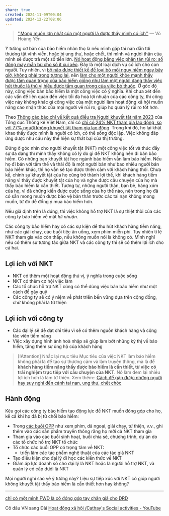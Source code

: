 ```yaml
---
share: true
created: 2024-11-09T00:04
updated: 2024-12-22T08:06
---
```

> [''Mong muốn lớn nhất của một người là được thấy mình có ích''](https://www.drdvietnam.org/vi/tin-bon-phuong/18874-mong-muon-lon-nhat-cua-mot-nguoi-la-duoc-thay-minh-co-ich.html) 
> — Võ Hoàng Yến

Ý tưởng cơ bản của bảo hiểm nhân thọ là nếu mình gặp tai nạn dẫn tới thương tật vĩnh viễn, hoặc bị ung thư, hoặc chết, thì mình và người thân của mình sẽ được trả một số tiền lớn. [Nó hoạt động bằng việc phân tán rủi ro: số đông may mắn bù cho số ít xui xẻo](../../%E2%9A%A1Hi%E1%BB%83u%20bi%E1%BA%BFt%20s%C3%A2u/T%E1%BB%95%20ch%E1%BB%A9c%20t%C3%A0i%20ch%C3%ADnh/B%E1%BA%A3o%20hi%E1%BB%83m/Lo%E1%BA%A1i%20h%C3%ACnh%20b%E1%BA%A3o%20hi%E1%BB%83m/Nh%C3%A2n%20th%E1%BB%8D/B%E1%BA%A3o%20hi%E1%BB%83m%20nh%C3%A2n%20th%E1%BB%8D%20ho%E1%BA%A1t%20%C4%91%E1%BB%99ng%20b%E1%BA%B1ng%20vi%E1%BB%87c%20ph%C3%A2n%20t%C3%A1n%20r%E1%BB%A7i%20ro,%20l%E1%BA%A5y%20s%E1%BB%91%20%C4%91%C3%B4ng%20may%20m%E1%BA%AFn%20b%C3%B9%20cho%20s%E1%BB%91%20%C3%ADt%20xui%20x%E1%BA%BBo.md). Đây là một loại dịch vụ có ích cho con người. Tuy nhiên, vì [bộ não được thiết kế để loại bỏ mối nguy hiểm ngay bây giờ, không phải trong tương lai](../../%E2%9A%A1Hi%E1%BB%83u%20bi%E1%BA%BFt%20s%C3%A2u/T%C3%A2m%20l%C3%BD%20h%E1%BB%8Dc%20qu%E1%BA%A3n%20l%C3%BD%20v%C3%A0%20lao%20%C4%91%E1%BB%99ng/S%E1%BA%AFp%20x%E1%BA%BFp%20%C4%91%E1%BB%99%20%C6%B0u%20ti%C3%AAn/S%E1%BB%B1%20tr%C3%AC%20ho%C3%A3n/B%E1%BB%99%20n%C3%A3o%20%C4%91%C6%B0%E1%BB%A3c%20thi%E1%BA%BFt%20k%E1%BA%BF%20%C4%91%E1%BB%83%20lo%E1%BA%A1i%20b%E1%BB%8F%20m%E1%BB%91i%20nguy%20hi%E1%BB%83m%20ngay%20b%C3%A2y%20gi%E1%BB%9D,%20kh%C3%B4ng%20ph%E1%BA%A3i%20trong%20t%C6%B0%C6%A1ng%20lai.md), nên [làm cho một người khỏe mạnh thấy được tầm quan trọng của bảo hiểm giống như làm một người đang thấy việc hút thuốc là thú vị hiểu được tầm quan trọng của việc bỏ thuốc](../../%E2%9A%A1Hi%E1%BB%83u%20bi%E1%BA%BFt%20s%C3%A2u/T%E1%BB%95%20ch%E1%BB%A9c%20t%C3%A0i%20ch%C3%ADnh/B%E1%BA%A3o%20hi%E1%BB%83m/Nhu%20c%E1%BA%A7u,%20l%E1%BB%A3i%20%C3%ADch%20c%E1%BB%A7a%20kh%C3%A1ch%20h%C3%A0ng/L%C3%A0m%20cho%20m%E1%BB%99t%20ng%C6%B0%E1%BB%9Di%20kh%E1%BB%8Fe%20m%E1%BA%A1nh%20th%E1%BA%A5y%20%C4%91%C6%B0%E1%BB%A3c%20t%E1%BA%A7m%20quan%20tr%E1%BB%8Dng%20c%E1%BB%A7a%20b%E1%BA%A3o%20hi%E1%BB%83m%20gi%E1%BB%91ng%20nh%C6%B0%20l%C3%A0m%20m%E1%BB%99t%20ng%C6%B0%E1%BB%9Di%20%C4%91ang%20th%E1%BA%A5y%20vi%E1%BB%87c%20h%C3%BAt%20thu%E1%BB%91c%20l%C3%A0%20th%C3%BA%20v%E1%BB%8B%20hi%E1%BB%83u%20%C4%91%C6%B0%E1%BB%A3c%20t%E1%BA%A7m%20quan%20tr%E1%BB%8Dng%20c%E1%BB%A7a%20vi%E1%BB%87c%20b%E1%BB%8F%20thu%E1%BB%91c.md). Ở góc độ này, công việc bán bảo hiểm là một công việc có ý nghĩa. Khi chưa xét đến các vấn đề liên quan đến việc tối đa hoá lợi nhuận của các công ty, thì công việc này không khác gì công việc của một người làm hoạt động xã hội muốn nâng cao nhận thức của mọi người về rủi ro, giúp họ quản lý rủi ro tốt hơn. 

Theo [Thông cáo báo chí về kết quả điều tra Người khuyết tật năm 2023](https://www.gso.gov.vn/tin-tuc-thong-ke/2024/11/thong-cao-bao-chi-ve-ket-qua-dieu-tra-nguoi-khuyet-tat-nam-2023/) của Tổng cục Thống kê Việt Nam, chỉ có [chỉ có 24% NKT tham gia lao động, so với 77% người không khuyết tật tham gia lao động](../../%E2%9A%A1Hi%E1%BB%83u%20bi%E1%BA%BFt%20s%C3%A2u/Ph%C3%A1t%20tri%E1%BB%83n%20b%E1%BB%81n%20v%E1%BB%AFng/H%E1%BB%97%20tr%E1%BB%A3%20ng%C6%B0%E1%BB%9Di%20y%E1%BA%BFu%20th%E1%BA%BF/Ng%C6%B0%E1%BB%9Di%20khuy%E1%BA%BFt%20t%E1%BA%ADt/T%E1%BB%B7%20l%E1%BB%87%20ng%C6%B0%E1%BB%9Di%20khuy%E1%BA%BFt%20t%E1%BA%ADt%20tham%20gia%20l%E1%BB%B1c%20l%C6%B0%E1%BB%A3ng%20lao%20%C4%91%E1%BB%99ng%20l%C3%A0%2023,9%EF%BC%85,%20th%E1%BA%A5p%20h%C6%A1n%2053,5%20%C4%91i%E1%BB%83m%20ph%E1%BA%A7n%20tr%C4%83m%20so%20v%E1%BB%9Bi%20ng%C6%B0%E1%BB%9Di%20kh%C3%B4ng%20khuy%E1%BA%BFt%20t%E1%BA%ADt%20(77,4%EF%BC%85).md). Trong khi đó, họ lại khát khao thấy được mình là người có ích, có thể sống độc lập. Việc không đáp ứng được nhu cầu này thể hiện sự thất bại của thị trường.

Đứng ở góc nhìn cho người khuyết tật (NKT) một công việc tốt và thúc đẩy sự đa dạng thì mình thấy không có lý do gì để NKT không nên đi bán bảo hiểm. Có những bạn khuyết tật học ngành bảo hiểm vẫn làm bảo hiểm. Nếu họ đi bán với tâm thế và thái độ là một người bán như bao nhiêu người bán bảo hiểm khác, thì họ vẫn sẽ tạo được thiện cảm với khách hàng thôi. Chưa kể, chính sự khuyết tật của họ cũng trở thành lợi thế, khi khách hàng tiềm năng vì thấy được khuyết tật của họ và nghe được câu chuyện của họ mà thấy bảo hiểm là cần thiết. Tương tự, những người thân, bạn bè, hàng xóm của họ, vì đã chứng kiến được cuộc sống của họ thế nào, nên trong họ đã có sẵn mong muốn được bảo vệ bản thân trước các tai nạn không mong muốn, từ đó dễ đồng ý mua bảo hiểm hơn.

Nếu giả định trên là đúng, thì việc không hỗ trợ NKT là sự thiệt thòi của các công ty bảo hiểm về mặt *lợi nhuận*. 

Các công ty bảo hiểm hay có các sự kiện để thu hút khách hàng tiềm năng, như các giải chạy, các buổi tiệc ăn uống, xem phim miễn phí. Tuy nhiên tỉ lệ NKT tham gia vào còn thấp, nếu không muốn nói là không có. Mình nghĩ nếu có thêm sự tương tác giữa NKT và các công ty thì sẽ có thêm lợi ích cho cả hai.

## Lợi ích với NKT
- NKT có thêm một hoạt động thú vị, ý nghĩa trong cuộc sống
- NKT có thêm cơ hội việc làm
- Các tổ chức hỗ trợ NKT cũng có thể dùng việc bán bảo hiểm như một cách để gây quỹ
- Các công ty sẽ có ý niệm về phát triển bền vững dựa trên cộng đồng, chứ không phải là từ thiện

## Lợi ích với công ty
- Các đại lý sẽ dễ đạt chỉ tiêu vì sẽ có thêm nguồn khách hàng và cộng tác viên tiềm năng
- Việc xây dựng hình ảnh hoà nhập sẽ giúp làm bớt những kỳ thị về bảo hiểm, tăng thêm sự ủng hộ của khách hàng

> [!Attention] Nhắc lại mục tiêu
> Mục tiêu của việc NKT làm bảo hiểm không phải là để tạo sự thương cảm và làm truyền thông, mà là để **khách hàng tiềm năng thấy được bảo hiểm là cần thiết, từ việc có trải nghiệm trực tiếp với câu chuyện của NKT**. Nó làm đem lại nhiều lợi ích hơn là làm từ thiện.
> Xem thêm:: [Cách để gặp được những người hay suy nghĩ đến cảnh tai nạn, ung thư, chết chóc](../Ch%E1%BA%A1y%20ch%E1%BB%89%20ti%C3%AAu/B%E1%BA%A3o%20hi%E1%BB%83m/T%C3%A0i%20li%E1%BB%87u/Ki%E1%BA%BFm%20kh%C3%A1ch/C%C3%A1ch%20%C4%91%E1%BB%83%20g%E1%BA%B7p%20%C4%91%C6%B0%E1%BB%A3c%20nh%E1%BB%AFng%20ng%C6%B0%E1%BB%9Di%20hay%20suy%20ngh%C4%A9%20%C4%91%E1%BA%BFn%20c%E1%BA%A3nh%20tai%20n%E1%BA%A1n,%20ung%20th%C6%B0,%20ch%E1%BA%BFt%20ch%C3%B3c.md)

## Hành động
Kêu gọi các công ty bảo hiểm tạo động lực để NKT muốn đóng góp cho họ, kể cả khi họ đã bị từ chối bảo hiểm:
- Trong [các buổi OPP](../../%F0%9F%93%9CT%C3%A0i%20nguy%C3%AAn/Ch%C3%ADnh%20s%C3%A1ch%20c%C3%B4ng%20ty/B%E1%BA%A3o%20hi%E1%BB%83m/S%E1%BB%B1%20ki%E1%BB%87n/M%E1%BB%A5c%20%C4%91%C3%ADch%20c%E1%BB%A7a%20OPP.md) như xem phim, dã ngoại, giải chạy, từ thiện, v.v., ghi thêm vào các sản phẩm truyền thông rằng họ mời cả NKT tham gia
- Tham gia vào các buổi sinh hoạt, buổi chia sẻ, chương trình, dự án do các tổ chức hỗ trợ NKT tổ chức
- Tổ chức các buổi OPP có trọng tâm về NKT:
    - triển lãm các tác phẩm nghệ thuật của các tác giả NKT
- Tạo điều kiện cho đại lý đi học các kiến thức về NKT
- Giảm áp lực doanh số cho đại lý là NKT hoặc là người hỗ trợ NKT, và quản lý có cấp dưới là NKT

Mọi người nghĩ sao về ý tưởng này? Liệu sự tiếp xúc với NKT có giúp người không khuyết tật thấy bảo hiểm là cần thiết hơn hay không? 

---

[chỉ có một mình FWD là có đóng góp tay chân giả cho DRD](https://www.drdvietnam.org/vi/dong-gop/dung-cu-ho-tro.html)

Cô dâu VN sang Đài
[Hoạt động xã hội /Cathay's Social activities - YouTube](https://www.youtube.com/playlist?list=PL4WT9IMyiqKxMKAcIFkYL1MeLdu-GSFc9)